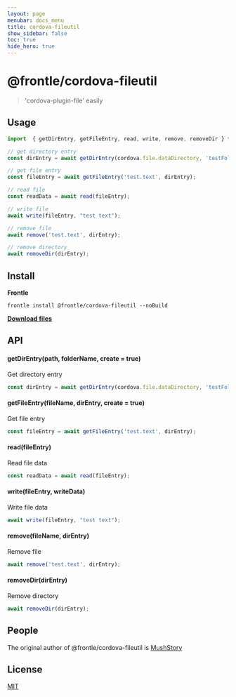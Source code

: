 ```yaml
---
layout: page
menubar: docs_menu
title: cordova-fileutil
show_sidebar: false
toc: true
hide_hero: true
---
```


# @frontle/cordova-fileutil

> 'cordova-plugin-file' easily

## Usage

```javascript
import  { getDirEntry, getFileEntry, read, write, remove, removeDir } from "../../browser_modules/@frontle/cordova-fileutil/index.js";

// get directory entry
const dirEntry = await getDirEntry(cordova.file.dataDirectory, 'testFolder');

// get file entry
const fileEntry = await getFileEntry('test.text', dirEntry);

// read file
const readData = await read(fileEntry);

// write file
await write(fileEntry, "test text");

// remove file
await remove('test.text', dirEntry);

// remove directory
await removeDir(dirEntry);
```

## Install

**Frontle**

```shell
frontle install @frontle/cordova-fileutil --noBuild
```

[**Download files**](https://github.com/Frontle-Foundation/cordova-fileutil)

## API

#### getDirEntry(path, folderName, create = true)

Get directory entry

```javascript
const dirEntry = await getDirEntry(cordova.file.dataDirectory, 'testFolder');
```

#### getFileEntry(fileName, dirEntry, create = true)

Get file entry

```javascript
const fileEntry = await getFileEntry('test.text', dirEntry);
```

#### read(fileEntry)

Read file data

```javascript
const readData = await read(fileEntry);
```

#### write(fileEntry, writeData)

Write file data

```javascript
await write(fileEntry, "test text");
```

#### remove(fileName, dirEntry)

Remove file

```javascript
await remove('test.text', dirEntry);
```

#### removeDir(dirEntry)

Remove directory

```javascript
await removeDir(dirEntry);
```

## People

The original author of @frontle/cordova-fileutil is [MushStory](https://github.com/MushStory)

## License

[MIT](https://github.com/Frontle-Foundation/cordova-fileutil/blob/main/LICENSE)